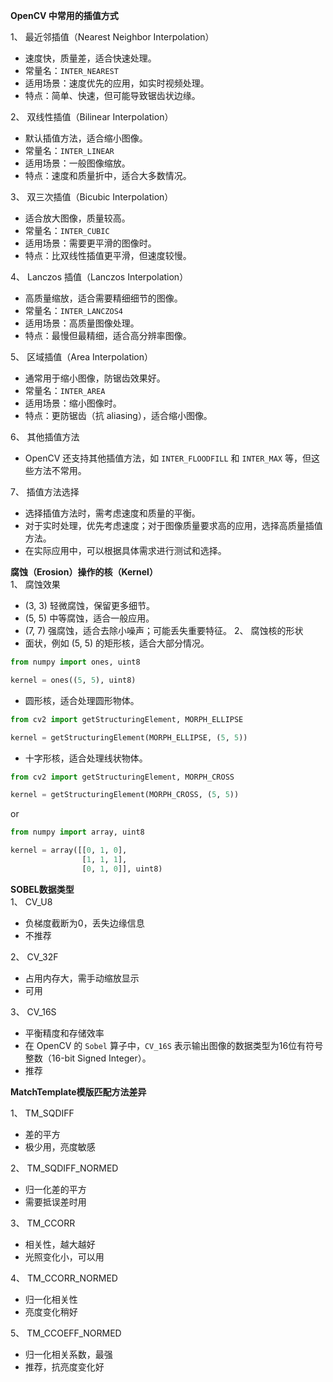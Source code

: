 **OpenCV 中常用的插值方式**

1、 最近邻插值（Nearest Neighbor Interpolation）

- 速度快，质量差，适合快速处理。
- 常量名：`INTER_NEAREST`
- 适用场景：速度优先的应用，如实时视频处理。
- 特点：简单、快速，但可能导致锯齿状边缘。

2、 双线性插值（Bilinear Interpolation）

- 默认插值方法，适合缩小图像。
- 常量名：`INTER_LINEAR`
- 适用场景：一般图像缩放。
- 特点：速度和质量折中，适合大多数情况。

3、 双三次插值（Bicubic Interpolation）

- 适合放大图像，质量较高。
- 常量名：`INTER_CUBIC`
- 适用场景：需要更平滑的图像时。
- 特点：比双线性插值更平滑，但速度较慢。

4、 Lanczos 插值（Lanczos Interpolation）

- 高质量缩放，适合需要精细细节的图像。
- 常量名：`INTER_LANCZOS4`
- 适用场景：高质量图像处理。
- 特点：最慢但最精细，适合高分辨率图像。

5、 区域插值（Area Interpolation）

- 通常用于缩小图像，防锯齿效果好。
- 常量名：`INTER_AREA`
- 适用场景：缩小图像时。
- 特点：更防锯齿（抗 aliasing），适合缩小图像。

6、 其他插值方法

- OpenCV 还支持其他插值方法，如 `INTER_FLOODFILL` 和 `INTER_MAX` 等，但这些方法不常用。

7、 插值方法选择

- 选择插值方法时，需考虑速度和质量的平衡。
- 对于实时处理，优先考虑速度；对于图像质量要求高的应用，选择高质量插值方法。
- 在实际应用中，可以根据具体需求进行测试和选择。

**腐蚀（Erosion）操作的核（Kernel）**  
1、 腐蚀效果

- (3, 3) 轻微腐蚀，保留更多细节。
- (5, 5) 中等腐蚀，适合一般应用。
- (7, 7) 强腐蚀，适合去除小噪声；可能丢失重要特征。
  2、 腐蚀核的形状
- 面状，例如 (5, 5) 的矩形核，适合大部分情况。

```python
from numpy import ones, uint8

kernel = ones((5, 5), uint8)
```

- 圆形核，适合处理圆形物体。

```python
from cv2 import getStructuringElement, MORPH_ELLIPSE

kernel = getStructuringElement(MORPH_ELLIPSE, (5, 5))
```

- 十字形核，适合处理线状物体。

```python
from cv2 import getStructuringElement, MORPH_CROSS

kernel = getStructuringElement(MORPH_CROSS, (5, 5))
```

or

```python
from numpy import array, uint8

kernel = array([[0, 1, 0],
                [1, 1, 1],
                [0, 1, 0]], uint8)
```

**SOBEL数据类型**  
1、 CV_U8

- 负梯度截断为0，丢失边缘信息
- 不推荐

2、 CV_32F

- 占用内存大，需手动缩放显示
- 可用

3、 CV_16S

- 平衡精度和存储效率
- 在 OpenCV 的 `Sobel` 算子中，`CV_16S` 表示输出图像的数据类型为16位有符号整数（16-bit Signed Integer）。
- 推荐

**MatchTemplate模版匹配方法差异**

1、 TM_SQDIFF

- 差的平方
- 极少用，亮度敏感

2、 TM_SQDIFF_NORMED

- 归一化差的平方
- 需要抵误差时用

3、 TM_CCORR

- 相关性，越大越好
- 光照变化小，可以用

4、 TM_CCORR_NORMED

- 归一化相关性
- 亮度变化稍好

5、 TM_CCOEFF_NORMED

- 归一化相关系数，最强
- 推荐，抗亮度变化好
